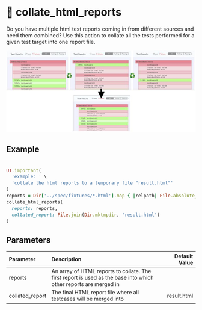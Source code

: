 # 🔶 collate_html_reports

Do you have multiple html test reports coming in from different sources and need them combined? Use this action to collate all the tests performed for a given test target into one report file.

<img src="./images/collation.jpg" alt="collate html image" />

## Example

<!-- collate_html_reports examples: begin -->

```ruby

UI.important(
  'example: ' \
  'collate the html reports to a temporary file "result.html"'
)
reports = Dir['../spec/fixtures/*.html'].map { |relpath| File.absolute_path(relpath) }
collate_html_reports(
  reports: reports,
  collated_report: File.join(Dir.mktmpdir, 'result.html')
)

```
<!-- collate_html_reports examples: end -->

## Parameters

<!-- collate_html_reports parameters: begin -->
|Parameter|Description|Default Value|
|:-|:-|-:|
|reports|An array of HTML reports to collate. The first report is used as the base into which other reports are merged in||
|collated_report|The final HTML report file where all testcases will be merged into|result.html|
<!-- collate_html_reports parameters: end -->


